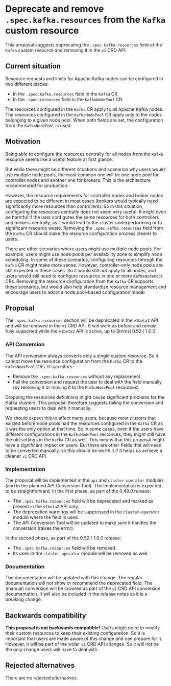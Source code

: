 # Deprecate and remove `.spec.kafka.resources` from the `Kafka` custom resource

This proposal suggests deprecating the `.spec.kafka.resources` field of the `Kafka` custom resource and removing it in the `v1` CRD API.

## Current situation

Resource requests and limits for Apache Kafka nodes can be configured in two different places:
* In the `.spec.kafka.resources` field in the `Kafka` CR.
* In the `.spec.resources` field in the `KafkaNodePool` CR

The resources configured in the `Kafka` CR apply to all Apache Kafka nodes.
The resources configured in the `KafkaNodePool` CR apply only to the nodes belonging to a given node pool.
When both fields are set, the configuration from the `KafkaNodePool` is used.

## Motivation

Being able to configure the resources centrally for all nodes from the `Kafka` resource seems like a useful feature at first glance.

But while there might be different situations and scenarios why users would use multiple node pools, the most common one will be one node pool for controller nodes and another one for brokers.
This is the architecture recommended for production.

However, the resource requirements for controller nodes and broker nodes are expected to be different in most cases (brokers would typically need significantly more resources than controllers).
So in this situation, configuring the resources centrally does not seem very useful.
It might even be harmful if the user configures the same resources for both controllers and brokers centrally, as it would lead to the cluster underperforming or to significant resource waste.
Removing the `.spec.kafka.resources` field from the `Kafka` CR should make the resource configuration process clearer to users.

There are other scenarios where users might use multiple node pools.
For example, users might use node pools per availability zone to simplify node scheduling.
In some of these scenarios, configuring resources through the `Kafka` CR might make more sense.
However, controller-only node pools are still expected in these cases.
So it would still not apply to all nodes, and users would still need to configure resources in one or more `KafkaNodePool` CRs.
Removing the resource configuration from the `Kafka` CR supports these scenarios, but would also help standardize resource management and encourage users to adopt a node pool–based configuration model.

## Proposal

The `.spec.kafka.resources` section will be deprecated in the `v1beta2` API and will be removed in the `v1` CRD API.
It will work as before and remain fully supported while the `v1beta2` API is active, up to Strimzi 0.52 / 1.0.0.

### API Conversion

The API conversion always converts only a single custom resource.
So it cannot move the resource configuration from the `Kafka` CR to the `KafkaNodePool` CRs.
It can either:
* Remove the `.spec.kafka.resources` without any replacement
* Fail the conversion and request the user to deal with the field manually (by removing it or moving it to the `KafkaNodePool` resources)

Dropping the resources definitions might cause significant problems for the Kafka clusters.
This proposal therefore suggests failing the conversion and requesting users to deal with it manually.

We should expect this to affect many users, because most clusters that existed before node pools had the resources configured in the `Kafka` CR as it was the only option at that time.
So in some cases, even if the users have different configurations in the `KafkaNodePool` resources, they might still have the old settings in the `Kafka` CR as well.
This means that this proposal might have a significant impact on users.
But there are other fields that will need to be converted manually, so this should be worth it if it helps us achieve a cleaner `v1` CRD API.

### Implementation

The proposal will be implemented in the `api` and `cluster-operator` modules (and in the planned API Conversion Tool).
The implementation is expected to be straightforward.
In the first phase, as part of the 0.49.0 release:
* The `.spec.kafka.resources` field will be deprecated and marked as present in the `v1beta2` API only.
* The deprecation warnings will be suppressed in the `cluster-operator` module where the field is used.
* The API Conversion Tool will be updated to make sure it handles the conversion (raises the error).

In the second phase, as part of the 0.52 / 1.0.0 release:
* The `.spec.kafka.resources` field will be removed.
* Its uses in the `cluster-operator` module will be removed as well.

### Documentation

The documentation will be updated with this change.
The regular documentation will not show or recommend the deprecated field.
The (manual) conversion will be covered as part of the `v1` CRD API conversion documentation.
It will also be included in the release notes as it is a breaking change.

## Backwards compatibility

**This proposal is not backwards compatible!**
Users might need to modify their custom resources to keep their existing configuration.
So it is important that users are made aware of this change and can prepare for it.
However, it will be part of the wider `v1` CRD API changes.
So it will not be the only change users will have to deal with.

## Rejected alternatives

There are no rejected alternatives.
